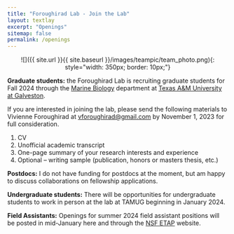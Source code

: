 ```yaml
---
title: "Foroughirad Lab - Join the Lab"
layout: textlay
excerpt: "Openings"
sitemap: false
permalink: /openings
---
```

<p align="center">
![]({{ site.url }}{{ site.baseurl }}/images/teampic/team_photo.png){: style="width: 350px; border: 10px;"}
</p>

**Graduate students:** the Foroughirad Lab is recruiting graduate students for Fall 2024 through the [Marine Biology](https://www.tamug.edu/marb/degrees/Marine_Biology_graduate_program.html) department at [Texas A&M University at Galveston](https://www.tamug.edu/).

If you are interested in joining the lab, please send the following materials to Vivienne Foroughirad at <vforoughirad@gmail.com> by November 1, 2023 for full consideration.

1. CV
2. Unofficial academic transcript
3. One-page summary of your research interests and experience
4. Optional – writing sample (publication, honors or masters thesis, etc.)

**Postdocs:** I do not have funding for postdocs at the moment, but am happy to discuss collaborations on fellowship applications.

**Undergraduate students:** There will be opportunities for undergraduate students to work in person at the lab at TAMUG beginning in January 2024.

**Field Assistants:** Openings for summer 2024 field assistant positions will be posted in mid-January here and through the [NSF ETAP](https://etap.nsf.gov/) website.
<br>
<br>

